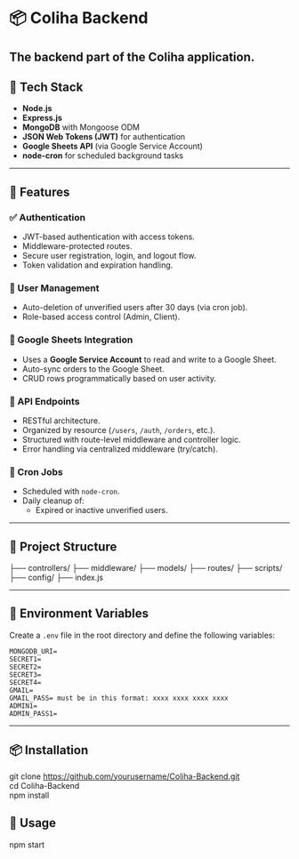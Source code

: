 # 📦 Coliha Backend

The backend part of the Coliha application.
---

## 🧰 Tech Stack

- **Node.js**
- **Express.js**
- **MongoDB** with Mongoose ODM
- **JSON Web Tokens (JWT)** for authentication
- **Google Sheets API** (via Google Service Account)
- **node-cron** for scheduled background tasks

---

## 🔐 Features

### ✅ Authentication

- JWT-based authentication with access tokens.
- Middleware-protected routes.
- Secure user registration, login, and logout flow.
- Token validation and expiration handling.

### 👤 User Management

- Auto-deletion of unverified users after 30 days (via cron job).
- Role-based access control (Admin, Client).

### 📄 Google Sheets Integration

- Uses a **Google Service Account** to read and write to a Google Sheet.
- Auto-sync orders to the Google Sheet.
- CRUD rows programmatically based on user activity.

### 🚀 API Endpoints

- RESTful architecture.
- Organized by resource (`/users`, `/auth`, `/orders`, etc.).
- Structured with route-level middleware and controller logic.
- Error handling via centralized middleware (try/catch). 

### 🧹 Cron Jobs

- Scheduled with `node-cron`.
- Daily cleanup of:
  - Expired or inactive unverified users.

---

## 📁 Project Structure
├── controllers/
├── middleware/
├── models/
├── routes/
├── scripts/ 
├── config/ 
├── index.js


---

## 🔧 Environment Variables

Create a `.env` file in the root directory and define the following variables:

```env
MONGODB_URI=
SECRET1=
SECRET2=
SECRET3=
SECRET4=
GMAIL=
GMAIL_PASS= must be in this format: xxxx xxxx xxxx xxxx
ADMIN1=
ADMIN_PASS1=
````

---

## 📦 Installation
git clone https://github.com/yourusername/Coliha-Backend.git  
cd Coliha-Backend  
npm install  

## 🚀 Usage
npm start






